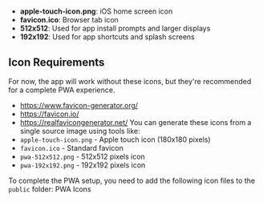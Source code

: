 # 

- **apple-touch-icon.png**: iOS home screen icon
- **favicon.ico**: Browser tab icon
- **512x512**: Used for app install prompts and larger displays
- **192x192**: Used for app shortcuts and splash screens

## Icon Requirements

For now, the app will work without these icons, but they're recommended for a complete PWA experience.

- https://www.favicon-generator.org/
- https://favicon.io/
- https://realfavicongenerator.net/
   You can generate these icons from a single source image using tools like:
- `apple-touch-icon.png` - Apple touch icon (180x180 pixels)
- `favicon.ico` - Standard favicon
- `pwa-512x512.png` - 512x512 pixels icon
- `pwa-192x192.png` - 192x192 pixels icon

To complete the PWA setup, you need to add the following icon files to the `public` folder:
PWA Icons